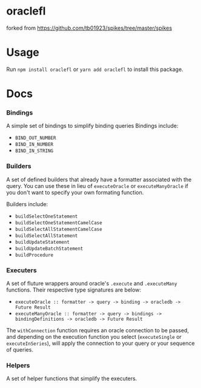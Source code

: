 # oraclefl

forked from https://github.com/tb01923/spikes/tree/master/spikes 

# Usage

Run `npm install oraclefl` or `yarn add oraclefl` to install this package.

# Docs

### Bindings

A simple set of bindings to simplify binding queries
Bindings include:
* `BIND_OUT_NUMBER`
* `BIND_IN_NUMBER`
* `BIND_IN_STRING`

### Builders

A set of defined builders that already have a formatter associated with the query.
You can use these in lieu of `executeOracle` or `executeManyOracle` if you don't want to specify your own formating function.

Builders include:
* `buildSelectOneStatement`
* `buildSelectOneStatementCamelCase`
* `buildSelectAllStatementCamelCase`
* `buildSelectAllStatement`
* `buildUpdateStatement`
* `buildUpdateBatchStatement`
* `buildProcedure`

### Executers

A set of fluture wrappers around oracle's `.execute` and `.executeMany` functions.
Their respective type signatures are below:
* `executeOracle :: formatter -> query -> binding -> oracledb -> Future Result`
* `executeManyOracle :: formatter -> query -> bindings -> bindingDefinitions -> oracledb -> Future Result`

The `withConnection` function requires an oracle connection to be passed, and
depending on the execution function you select (`executeSingle` or `executeInSeries`),
will apply the connection to your query or your sequence of queries.

### Helpers

A set of helper functions that simplify the executers.